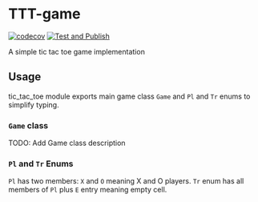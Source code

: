 # TTT-game

[![codecov](https://codecov.io/gh/dm1sh/ttt-game/branch/main/graph/badge.svg?token=7GZ4FJ3E4E)](https://codecov.io/gh/dm1sh/ttt-game)
[![Test and Publish](https://github.com/dm1sh/ttt-game/actions/workflows/ci.yml/badge.svg)](https://github.com/dm1sh/ttt-game/actions/workflows/ci.yml)

A simple tic tac toe game implementation

## Usage

tic_tac_toe module exports main game class `Game` and `Pl` and `Tr` enums to simplify typing.

### `Game` class

TODO: Add Game class description

### `Pl` and `Tr` Enums

`Pl` has two members: `X` and `O` meaning X and O players. `Tr` enum has all members of `Pl` plus `E` entry meaning empty cell.
